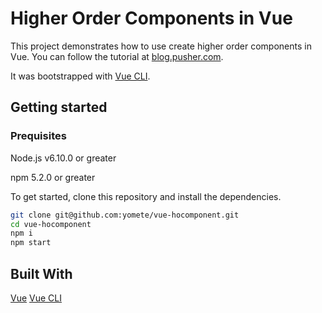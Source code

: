 # Higher Order Components in Vue

This project demonstrates how to use create higher order components in Vue. You can follow the tutorial at [blog.pusher.com]().

It was bootstrapped with [Vue CLI](https://pusher.com/tutorials/higher-order-components-vue).

## Getting started

### Prequisites
Node.js v6.10.0 or greater

npm 5.2.0 or greater

To get started, clone this repository and install the dependencies.

```bash
git clone git@github.com:yomete/vue-hocomponent.git
cd vue-hocomponent
npm i
npm start
```
## Built With

[Vue](https://vuejs.org)
[Vue CLI](https://cli.vuejs.org/)
